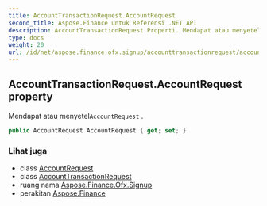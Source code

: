 ```yaml
---
title: AccountTransactionRequest.AccountRequest
second_title: Aspose.Finance untuk Referensi .NET API
description: AccountTransactionRequest Properti. Mendapat atau menyetelAccountRequest .
type: docs
weight: 20
url: /id/net/aspose.finance.ofx.signup/accounttransactionrequest/accountrequest/
---
```

## AccountTransactionRequest.AccountRequest property

Mendapat atau menyetel`AccountRequest` .

```csharp
public AccountRequest AccountRequest { get; set; }
```

### Lihat juga

* class [AccountRequest](../../accountrequest/)
* class [AccountTransactionRequest](../)
* ruang nama [Aspose.Finance.Ofx.Signup](../../accounttransactionrequest/)
* perakitan [Aspose.Finance](../../../)


